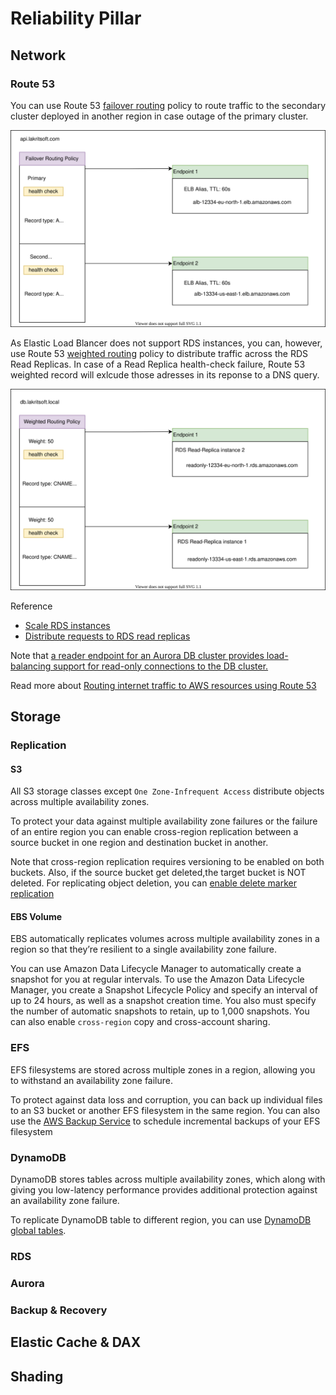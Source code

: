 # Reliability Pillar

## Network
### Route 53

You can use Route 53 [failover routing](https://docs.aws.amazon.com/Route53/latest/DeveloperGuide/routing-policy.html#routing-policy-failover) policy to route traffic to the secondary cluster deployed in another region in case outage of the primary cluster.

![failover](../img/aws-53-failover.svg)

As Elastic Load Blancer does not support RDS instances, you can, however, use Route 53 [weighted routing](https://docs.aws.amazon.com/Route53/latest/DeveloperGuide/routing-policy.html#routing-policy-weighted) policy to distribute traffic across the RDS Read Replicas. In case of a Read Replica health-check failure, Route 53 weighted record will exlcude those adresses in its reponse to a DNS query.

![weighted](../img/aws-53-weighted.svg)

Reference
- [Scale RDS instances](https://aws.amazon.com/blogs/database/scaling-your-amazon-rds-instance-vertically-and-horizontally/)
- [Distribute requests to RDS read replicas](https://aws.amazon.com/premiumsupport/knowledge-center/requests-rds-read-replicas/)

Note that [a reader endpoint for an Aurora DB cluster provides load-balancing support for read-only connections to the DB cluster.](https://docs.aws.amazon.com/AmazonRDS/latest/AuroraUserGuide/Aurora.Overview.Endpoints.html)

Read more about [Routing internet traffic to AWS resources using Route 53](https://docs.aws.amazon.com/Route53/latest/DeveloperGuide/routing-to-aws-resources.html)

## Storage 

### Replication

#### S3

All S3 storage classes except `One Zone-Infrequent Access` distribute objects across multiple
availability zones.

To protect your data against multiple availability zone failures or the failure of an
entire region you can enable cross-region replication between a source bucket in one
region and destination bucket in another.

Note that cross-region replication requires versioning to be enabled on both buckets. Also, if the source bucket get deleted,the target bucket is NOT deleted. For replicating object deletion, you can [enable delete marker replication](https://docs.aws.amazon.com/AmazonS3/latest/userguide/delete-marker-replication.html)

#### EBS Volume

EBS automatically replicates volumes across multiple availability zones in a region so that
they’re resilient to a single availability zone failure.

You can use Amazon Data Lifecycle Manager to automatically create a snapshot for
you at regular intervals. To use the Amazon Data Lifecycle Manager, you create a Snapshot
Lifecycle Policy and specify an interval of up to 24 hours, as well as a snapshot creation
time. You also must specify the number of automatic snapshots to retain, up to 1,000
snapshots. You can also enable `cross-region` copy and cross-account sharing.

### EFS
EFS filesystems are stored across multiple zones in a region, allowing you to withstand an availability zone failure.

To protect against data loss and corruption, you can back up individual files to an S3
bucket or another EFS filesystem in the same region. You can also use the [AWS Backup Service](https://docs.aws.amazon.com/efs/latest/ug/awsbackup.html) to schedule incremental backups of your EFS filesystem

### DynamoDB

DynamoDB stores tables across multiple availability zones, which along with giving
you low-latency performance provides additional protection against an availability zone
failure.

To replicate DynamoDB table to different region, you can use [DynamoDB global tables](https://docs.aws.amazon.com/amazondynamodb/latest/developerguide/GlobalTables.html). 

### RDS

### Aurora

### Backup & Recovery

## Elastic Cache & DAX

## Shading
